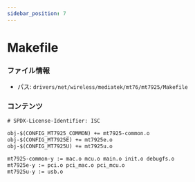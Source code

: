 ```yaml
---
sidebar_position: 7
---
```

# Makefile

### ファイル情報

- パス: `drivers/net/wireless/mediatek/mt76/mt7925/Makefile`

### コンテンツ

```txt
# SPDX-License-Identifier: ISC

obj-$(CONFIG_MT7925_COMMON) += mt7925-common.o
obj-$(CONFIG_MT7925E) += mt7925e.o
obj-$(CONFIG_MT7925U) += mt7925u.o

mt7925-common-y := mac.o mcu.o main.o init.o debugfs.o
mt7925e-y := pci.o pci_mac.o pci_mcu.o
mt7925u-y := usb.o

```
